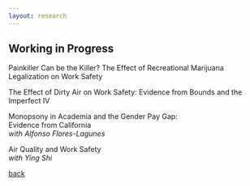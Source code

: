 ```yaml
---
layout: research
---
```


## Working in Progress

Painkiller Can be the Killer? The Effect of Recreational Marijuana Legalization on Work Safety  

The Effect of Dirty Air on Work Safety: Evidence from Bounds and the Imperfect IV  

Monopsony in Academia and the Gender Pay Gap:  
Evidence from California  
*with Alfonso Flores-Lagunes*

Air Quality and Work Safety  
*with Ying Shi*


[back](./)
